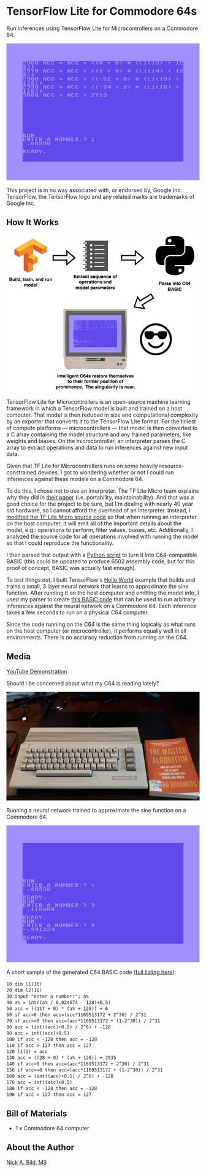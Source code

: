 # TensorFlow Lite for Commodore 64s

Run inferences using TensorFlow Lite for Microcontrollers on a Commodore 64.

![](https://raw.githubusercontent.com/nickbild/tflite_c64/main/media/screen1_lg.jpg)

This project is in no way associated with, or endorsed by, Google Inc.  TensorFlow, the TensorFlow logo and any related marks are trademarks of Google Inc.

## How It Works

![](https://raw.githubusercontent.com/nickbild/tflite_c64/main/media/tflite-c64-overview.jpg)

TensorFlow Lite for Microcontrollers is an open-source machine learning framework in which a TensorFlow model is built and trained on a host computer.  That model is then reduced in size and computational complexity by an exporter that converts it to the TensorFlow Lite format.  For the tiniest of compute platforms — microcontrollers — that model is then converted to a C array containing the model structure and any trained parameters, like weights and biases.  On the microcontroller, an interpreter parses the C array to extract operations and data to run inferences against new input data.

Given that TF Lite for Microcontrollers runs on some heavily resource-constrained devices, I got to wondering whether or not I could run inferences against these models on a Commodore 64.

To do this, I chose not to use an interpreter.  The TF Lite Micro team explains why they did in [their paper](https://arxiv.org/pdf/2010.08678.pdf) (i.e. portability, maintainability).  And that was a good choice for the project to be sure, but I'm dealing with nearly 40 year old hardware, so I cannot afford the overhead of an interpreter.  Instead, I [modified the TF Lite Micro source code](https://github.com/nickbild/tflite_c64/tree/main/tflite-micro) so that when running an interpreter on the host computer, it will emit all of the important details about the model, e.g.: operations to perform, filter values, biases, etc.  Additionally, I analyzed the source code for all operations involved with running the model so that I could reproduce the functionality.

I then parsed that output with a [Python script](https://github.com/nickbild/tflite_c64/blob/main/parse_output_c64.py) to turn it into C64-compatible BASIC (this could be updated to produce 6502 assembly code, but for this proof of concept, BASIC was actually fast enough).

To test things out, I built TensorFlow's [Hello World](https://github.com/tensorflow/tflite-micro/tree/main/tensorflow/lite/micro/examples/hello_world) example that builds and trains a small, 3 layer neural network that learns to approximate the sine function.  After running it on the host computer and emitting the model info, I used my parser to create [this BASIC code](https://github.com/nickbild/tflite_c64/blob/main/neural_net.bas) that can be used to run arbitrary inferences against the neural network on a Commodore 64.  Each inference takes a few seconds to run on a physical C64 computer.

Since the code running on the C64 is the same thing logically as what runs on the host computer (or microcontroller), it performs equally well in all environments.  There is no accuracy reduction from running on the C64.

## Media

 [YouTube Demonstration](https://www.youtube.com/watch?v=D3Ii4mchgnA)

Should I be concerned about what my C64 is reading lately?

![](https://raw.githubusercontent.com/nickbild/tflite_c64/main/media/c64_book_sm.jpg)

Running a neural network trained to approximate the sine function on a Commodore 64:

![](https://raw.githubusercontent.com/nickbild/tflite_c64/main/media/screen2_lg.jpg)


A short sample of the generated C64 BASIC code ([full listing here](https://github.com/nickbild/tflite_c64/blob/main/neural_net.bas)):

```
10 dim l1(16)
20 dim l2(16)
30 input "enter a number:"; a%
40 a% = int((a% / 0.024574 - 128)+0.5)
50 acc = ((117 + 0) * (a% + 128)) + 6
60 if acc>0 then acc=(acc*1169513172 + 2^30) / 2^31
70 if acc<=0 then acc=(acc*1169513172 + (1-2^30)) / 2^31
80 acc = (int((acc)+0.5) / 2^6) + -128
90 acc = int((acc)+0.5)
100 if acc < -128 then acc = -128
110 if acc > 127 then acc = 127
120 l1(1) = acc
130 acc = ((28 + 0) * (a% + 128)) + 2935
140 if acc>0 then acc=(acc*1169513172 + 2^30) / 2^31
150 if acc<=0 then acc=(acc*1169513172 + (1-2^30)) / 2^31
160 acc = (int((acc)+0.5) / 2^6) + -128
170 acc = int((acc)+0.5)
180 if acc < -128 then acc = -128
190 if acc > 127 then acc = 127
```

## Bill of Materials

- 1 x Commodore 64 computer

## About the Author

[Nick A. Bild, MS](https://nickbild79.firebaseapp.com/#!/)
